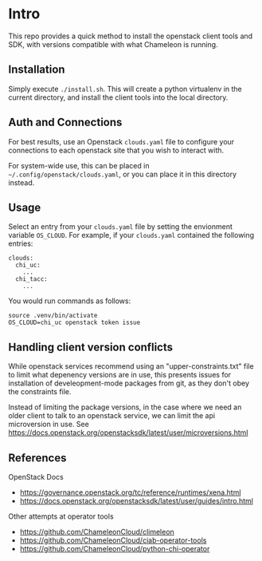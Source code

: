 # Intro

This repo provides a quick method to install the openstack client tools and SDK, with versions compatible with what Chameleon is running.

## Installation

Simply execute `./install.sh`. This will create a python virtualenv in the current directory, and install the client tools into the local directory.

## Auth and Connections

For best results, use an Openstack `clouds.yaml` file to configure your connections to each openstack site that you wish to interact with.

For system-wide use, this can be placed in `~/.config/openstack/clouds.yaml`, or you can place it in this directory instead.

## Usage

Select an entry from your `clouds.yaml` file by setting the envionment variable `OS_CLOUD`. For example, if your `clouds.yaml` contained the following entries:

```
clouds:
  chi_uc:
    ...
  chi_tacc:
    ...
```

You would run commands as follows:
```
source .venv/bin/activate
OS_CLOUD=chi_uc openstack token issue
```

## Handling client version conflicts

While openstack services recommend using an "upper-constraints.txt" file to limit what depenency versions are in use, this presents issues for
installation of develeopment-mode packages from git, as they don't obey the constraints file.

Instead of limiting the package versions, in the case where we need an older client to talk to an openstack service, we can limit the api microversion in use.
See https://docs.openstack.org/openstacksdk/latest/user/microversions.html


## References

OpenStack Docs

- https://governance.openstack.org/tc/reference/runtimes/xena.html
- https://docs.openstack.org/openstacksdk/latest/user/guides/intro.html



Other attempts at operator tools

- https://github.com/ChameleonCloud/climeleon
- https://github.com/ChameleonCloud/ciab-operator-tools
- https://github.com/ChameleonCloud/python-chi-operator

